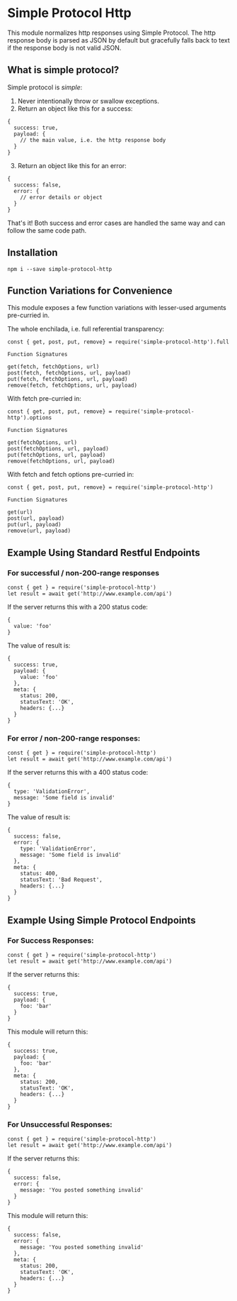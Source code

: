 # Simple Protocol Http

This module normalizes http responses using Simple Protocol.  The http response body is parsed as JSON by default but gracefully falls back to text if the response body is not valid JSON.

## What is simple protocol?

Simple protocol is *simple*:  
1) Never intentionally throw or swallow exceptions.  
2) Return an object like this for a success:
```
{
  success: true,
  payload: {
    // the main value, i.e. the http response body
  }
}
```
3) Return an object like this for an error:
```
{
  success: false,
  error: {
    // error details or object
  }
}
```
That's it!  Both success and error cases are handled the same way and can follow the same code path.

## Installation
```
npm i --save simple-protocol-http
```

## Function Variations for Convenience

This module exposes a few function variations with lesser-used arguments pre-curried in.

The whole enchilada, i.e. full referential transparency:
```
const { get, post, put, remove} = require('simple-protocol-http').full

Function Signatures

get(fetch, fetchOptions, url)
post(fetch, fetchOptions, url, payload)
put(fetch, fetchOptions, url, payload)
remove(fetch, fetchOptions, url, payload)

```

With fetch pre-curried in:

```
const { get, post, put, remove} = require('simple-protocol-http').options

Function Signatures

get(fetchOptions, url)
post(fetchOptions, url, payload)
put(fetchOptions, url, payload)
remove(fetchOptions, url, payload)

```

With fetch and fetch options pre-curried in:

```
const { get, post, put, remove} = require('simple-protocol-http')

Function Signatures

get(url)
post(url, payload)
put(url, payload)
remove(url, payload)

```

## Example Using Standard Restful Endpoints

### For successful / non-200-range responses
```
const { get } = require('simple-protocol-http')
let result = await get('http://www.example.com/api')
```
If the server returns this with a 200 status code:
```
{
  value: 'foo'
}
```
The value of result is:
```
{
  success: true,
  payload: {
    value: 'foo'
  },
  meta: {
    status: 200,
    statusText: 'OK',
    headers: {...}
  }
}
```

### For error / non-200-range responses:
```
const { get } = require('simple-protocol-http')
let result = await get('http://www.example.com/api')
```
If the server returns this with a 400 status code:
```
{
  type: 'ValidationError',
  message: 'Some field is invalid'
}
```
The value of result is:
```
{
  success: false,
  error: {
    type: 'ValidationError',
    message: 'Some field is invalid'
  },
  meta: {
    status: 400,
    statusText: 'Bad Request',
    headers: {...}
  }
}
```

## Example Using Simple Protocol Endpoints

### For Success Responses:
```
const { get } = require('simple-protocol-http')
let result = await get('http://www.example.com/api')
```
If the server returns this:
```
{
  success: true,
  payload: {
    foo: 'bar'
  }
}
```
This module will return this:
```
{
  success: true,
  payload: {
    foo: 'bar'
  },
  meta: {
    status: 200,
    statusText: 'OK',
    headers: {...}
  }
}
```

### For Unsuccessful Responses:
```
const { get } = require('simple-protocol-http')
let result = await get('http://www.example.com/api')
```
If the server returns this:
```
{
  success: false,
  error: {
    message: 'You posted something invalid'
  }
}
```
This module will return this:
```
{
  success: false,
  error: {
    message: 'You posted something invalid'
  },
  meta: {
    status: 200,
    statusText: 'OK',
    headers: {...}
  }
}
```
